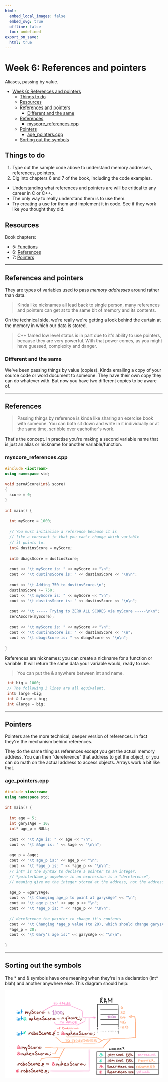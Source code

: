 ```yaml
---
html:
  embed_local_images: false
  embed_svg: true
  offline: false
  toc: undefined
export_on_save:
  html: true
---
```

# Week 6: References and pointers 

Aliases, passing by value.

<!-- @import "[TOC]" {cmd="toc" depthFrom=1 depthTo=6 orderedList=false} -->

<!-- code_chunk_output -->

- [Week 6: References and pointers](#Week-6-References-and-pointers)
  - [Things to do](#Things-to-do)
  - [Resources](#Resources)
  - [References and pointers](#References-and-pointers)
    - [Different and the same](#Different-and-the-same)
  - [References](#References)
    - [myscore_references.cpp](#myscore_referencescpp)
  - [Pointers](#Pointers)
    - [age_pointers.cpp](#age_pointerscpp)
  - [Sorting out the symbols](#Sorting-out-the-symbols)

<!-- /code_chunk_output -->

## Things to do

1. Type out the sample code above to understand memory addresses, references, pointers.
2. Dig into chapters 6 and 7 of the book, including the code examples. 
  - Understanding what references and pointers are will be critical to any career in C or C++.
  - The only way to really understand them is to use them.
  - Try creating a use for them and implement it in code. See if they work like you thought they did.

## Resources

Book chapters:
* 5: [Functions](book_1/cppgameprog_5_funcs_madlib.pdf)
* 6: [References](book_1/cppgameprog_6_refs_tictactoe.pdf)
* 7: [Pointers](book_1/cppgameprog_7_pointers_tic2.pdf)

___

## References and pointers
 They are types of variables used to pass _memory addresses_ around rather than data. 
   
   > Kinda like nicknames all lead back to single person, many references and pointers can get at to the same bit of memory and its contents.

On the technical side, we're really we're getting a look behind the curtain at the memory in which our data is stored.

> C++ famed low level status is in part due to it's ability to use pointers, because they are very powerful. With that power comes, as you might have guessed, complexity and danger.

### Different and the same

We've been passing things by value (copies). Kinda emailing a copy of your source code or word document to someone. They have their own copy they can do whatever with. But now you have two different copies to be aware of.

___

## References

> Passing things by reference is kinda like sharing an exercise book with someone. You can both sit down and write in it individually or at the same time, scribble over eachother's work.
 
That's the concept. In practise you're making a second variable name that is just an alias or nickname for another variable/function.

### myscore_references.cpp
```cpp
#include <iostream>
using namespace std;

void zeroAScore(int& score)
{
  score = 0;
}

int main() {

  int myScore = 1000;

  // You must initialise a reference because it is
  // like a constant in that you can't change which variable
  // it points to.
  int& dustinsScore = myScore;

  int& dbagsScore = dustinsScore;

  cout << "\t myScore is: " << myScore << "\n";
  cout << "\t dustinsScore is: " << dustinsScore << "\n\n";

  cout << "\t Adding 750 to dustinsScore.\n";
  dustinsScore += 750;
  cout << "\t myScore is: " << myScore << "\n";
  cout << "\t dustinsScore is: " << dustinsScore << "\n\n";

  cout << "\t ----- Trying to ZERO ALL SCORES via myScore -----\n\n";
  zeroAScore(myScore);

  cout << "\t myScore is: " << myScore << "\n";
  cout << "\t dustinsScore is: " << dustinsScore << "\n";
  cout << "\t dbagsScore is: " << dbagsScore << "\n\n";

}

```  

 References are nicknames: you can create a nickname for a function or variable. It will return the same data your variable would, ready to use.

 > You can put the & anywhere between int and name.

```cpp
 int big = 1000;
 // The following 3 lines are all equivalent.
 int& large =big;
 int & large = big;
 int &large = big; 
```
___

## Pointers

Pointers are the more technical, deeper version of references. In fact they're the mechanism behind references.

They do the same thing as references except you get the actual memory address. You can then "dereference" that address to get the object, or you can do math on the actual address to access objects. Arrays work a bit like that.

### age_pointers.cpp

```cpp
#include <iostream>
using namespace std;

int main() {

  int age = 5;
  int garysAge = 10;
  int* age_p = NULL;
  
  cout << "\t Age is: " << age << "\n";
  cout << "\t &Age is: " << &age << "\n\n";

  age_p = &age;
  cout << "\t age_p is:" << age_p << "\n";
  cout << "\t *age_p is: " << *age_p << "\n\n";
  // int* is the syntax to declare a pointer to an integer.
  // *pointerName_p anywhere in an expression is a "dereference", 
  // meaning give me the integer stored at the address, not the address itself.

  age_p = &garysAge;
  cout << "\t Changing age_p to point at garysAge" << "\n";
  cout << "\t age_p is:" << age_p << "\n";
  cout << "\t *age_p is: " << *age_p << "\n\n";

  // dereference the pointer to change it's contents
  cout << "\t Changing *age_p value (to 20), which should change garysAge value." << "\n";
  *age_p = 20;
  cout << "\t Gary's age is:" << garysAge << "\n\n";

}
```
___

## Sorting out the symbols

The * and & symbols have one meaning when they're in a declaration (int* blah) and another anywhere else. This diagram should help:

![star v amper](assets/week6/point_ref_doodle1.png)



